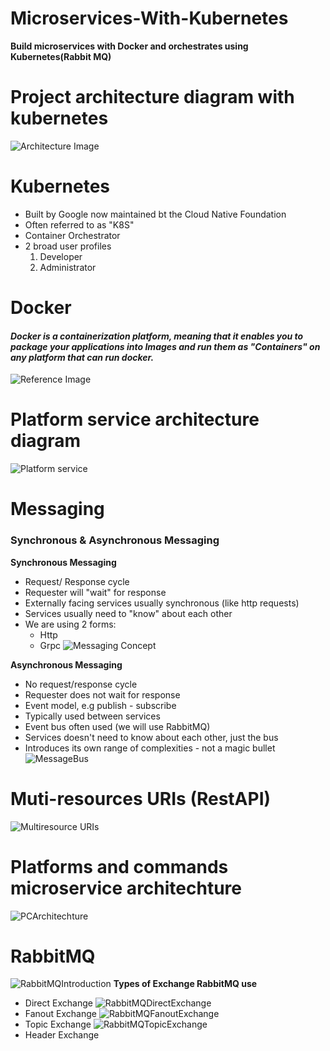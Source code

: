 # Microservices-With-Kubernetes
**Build microservices with Docker and orchestrates using Kubernetes(Rabbit MQ)**

# Project architecture diagram with kubernetes
![Architecture Image](Kubernets-Architecture-Diagram.jpeg)

# Kubernetes
* Built by Google now maintained bt the Cloud Native Foundation
* Often referred to as "K8S"
* Container Orchestrator
* 2 broad user profiles
  1. Developer
  2. Administrator

# Docker

#### _Docker is a containerization platform, meaning that it enables you to package your applications into Images and run them as "Containers" on any platform that can run docker._

![Reference Image](Docker-Defination.png)

# Platform service architecture diagram
![Platform service](PlatformService.jpeg)

# Messaging 
### Synchronous & Asynchronous Messaging
 **Synchronous Messaging**
* Request/ Response cycle
* Requester will "wait" for response
* Externally facing services usually synchronous (like http requests)
* Services usually need to "know" about each other
* We are using 2 forms:
  * Http
  * Grpc
![Messaging Concept](MessagingConcept.jpg)
  
**Asynchronous Messaging**
* No request/response cycle
* Requester does not wait for response
* Event model, e.g publish - subscribe
* Typically used between services
* Event bus often used (we will use RabbitMQ)
* Services doesn't need to know about each other, just the bus
* Introduces its own range of complexities - not a magic bullet
![MessageBus](MessageBus.jpeg)

# Muti-resources URIs (RestAPI)
![Multiresource URIs](MutiResource.jpeg)

# Platforms and commands microservice architechture
![PCArchitechture](PCArchitechture.jpeg)

# RabbitMQ
![RabbitMQIntroduction](RabbitMQIntroduction.jpeg)
**Types of Exchange RabbitMQ use**
* Direct Exchange
![RabbitMQDirectExchange](RabbitMQDirectExchange.jpeg)
* Fanout Exchange
![RabbitMQFanoutExchange](RabbitMQFanoutMessageExchange.jpeg)
* Topic Exchange
![RabbitMQTopicExchange](RabbitMQTopicExchange.jpeg)
* Header Exchange